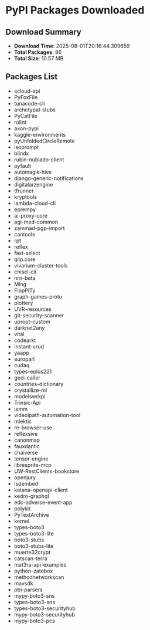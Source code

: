 # PyPI Packages Downloaded

## Download Summary
- **Download Time**: 2025-08-01T20:16:44.309659
- **Total Packages**: 86
- **Total Size**: 10.57 MB

## Packages List
- scloud-api
- PyFoxFile
- tunacode-cli
- archetypal-stubs
- PyCatFile
- rolint
- axon-pypi
- kaggle-environments
- pyUnfoldedCircleRemote
- isoprompt
- blindx
- rubin-nublado-client
- pyfault
- automagik-hive
- django-generic-notifications
- digitalarzengine
- tfrunner
- kryptools
- lambda-cloud-cli
- eprempy
- ai-proxy-core
- agi-med-common
- zammad-pgp-import
- cantools
- rpt
- reflex
- fast-select
- qlip.core
- vivarium-cluster-tools
- chisel-cli
- nrn-beta
- Ming
- FlopPITy
- graph-games-proto
- plottery
- UVR-resources
- git-security-scanner
- uproot-custom
- darknet2any
- vital
- codearkt
- instant-crud
- yaapp
- europarl
- cudaq
- types-eplus221
- geci-caller
- countries-dictionary
- crystallize-ml
- modelswrkpi
- Trinsic-Api
- iemm
- videoipath-automation-tool
- mlektic
- re-browser-use
- reflexsive
- canonmap
- fauxdantic
- chaiverse
- tensor-engine
- libresprite-mcp
- UW-RestClients-bookstore
- openjury
- lsdembed
- katana-openapi-client
- kedro-graphql
- edc-adverse-event-app
- polykit
- PyTextArchive
- kernel
- types-boto3
- types-boto3-lite
- boto3-stubs
- boto3-stubs-lite
- muerte32crypt
- catscan-terra
- mat3ra-api-examples
- python-zatobox
- methodnetworkscan
- mavsdk
- pbi-parsers
- mypy-boto3-sns
- types-boto3-sns
- types-boto3-securityhub
- mypy-boto3-securityhub
- mypy-boto3-pcs
